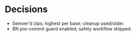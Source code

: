# Decisions
- Semver'd zips; highest per base; cleanup used/older.
- BN pre-commit guard enabled; safety workflow shipped.

